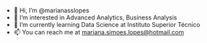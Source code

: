 - 👋 Hi, I’m @marianasslopes
- 👀 I’m interested in Advanced Analytics, Business Analysis 
- 🌱 I’m currently learning Data Science at Instituto Superior Técnico
- 📫 You can reach me at mariana.simoes.lopes@hotmail.com

<!---
marianasslopes/marianasslopes is a ✨ special ✨ repository because its `README.md` (this file) appears on your GitHub profile.
You can click the Preview link to take a look at your changes.
--->
